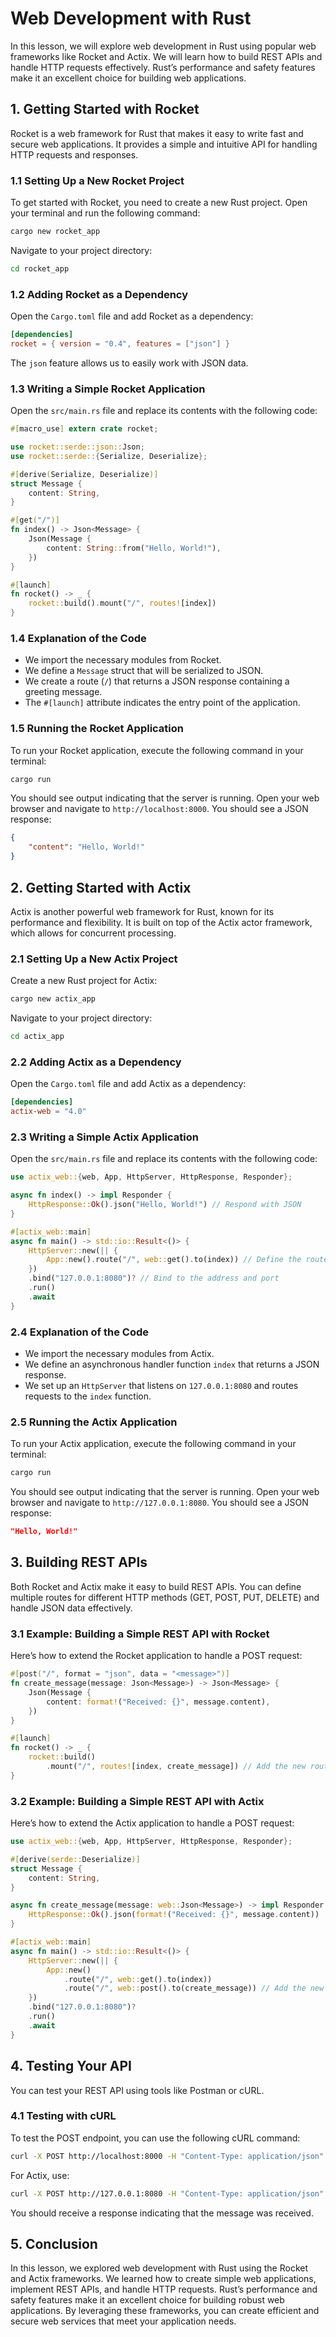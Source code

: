 # Web Development with Rust

In this lesson, we will explore web development in Rust using popular web frameworks like Rocket and Actix. We will learn how to build REST APIs and handle HTTP requests effectively. Rust’s performance and safety features make it an excellent choice for building web applications.

## 1. Getting Started with Rocket

Rocket is a web framework for Rust that makes it easy to write fast and secure web applications. It provides a simple and intuitive API for handling HTTP requests and responses.

### 1.1 Setting Up a New Rocket Project

To get started with Rocket, you need to create a new Rust project. Open your terminal and run the following command:

```bash
cargo new rocket_app
```

Navigate to your project directory:

```bash
cd rocket_app
```

### 1.2 Adding Rocket as a Dependency

Open the `Cargo.toml` file and add Rocket as a dependency:

```toml
[dependencies]
rocket = { version = "0.4", features = ["json"] }
```

The `json` feature allows us to easily work with JSON data.

### 1.3 Writing a Simple Rocket Application

Open the `src/main.rs` file and replace its contents with the following code:

```rust
#[macro_use] extern crate rocket;

use rocket::serde::json::Json;
use rocket::serde::{Serialize, Deserialize};

#[derive(Serialize, Deserialize)]
struct Message {
    content: String,
}

#[get("/")]
fn index() -> Json<Message> {
    Json(Message {
        content: String::from("Hello, World!"),
    })
}

#[launch]
fn rocket() -> _ {
    rocket::build().mount("/", routes![index])
}
```

### 1.4 Explanation of the Code

- We import the necessary modules from Rocket.
- We define a `Message` struct that will be serialized to JSON.
- We create a route (`/`) that returns a JSON response containing a greeting message.
- The `#[launch]` attribute indicates the entry point of the application.

### 1.5 Running the Rocket Application

To run your Rocket application, execute the following command in your terminal:

```bash
cargo run
```

You should see output indicating that the server is running. Open your web browser and navigate to `http://localhost:8000`. You should see a JSON response:

```json
{
    "content": "Hello, World!"
}
```

## 2. Getting Started with Actix

Actix is another powerful web framework for Rust, known for its performance and flexibility. It is built on top of the Actix actor framework, which allows for concurrent processing.

### 2.1 Setting Up a New Actix Project

Create a new Rust project for Actix:

```bash
cargo new actix_app
```

Navigate to your project directory:

```bash
cd actix_app
```

### 2.2 Adding Actix as a Dependency

Open the `Cargo.toml` file and add Actix as a dependency:

```toml
[dependencies]
actix-web = "4.0"
```

### 2.3 Writing a Simple Actix Application

Open the `src/main.rs` file and replace its contents with the following code:

```rust
use actix_web::{web, App, HttpServer, HttpResponse, Responder};

async fn index() -> impl Responder {
    HttpResponse::Ok().json("Hello, World!") // Respond with JSON
}

#[actix_web::main]
async fn main() -> std::io::Result<()> {
    HttpServer::new(|| {
        App::new().route("/", web::get().to(index)) // Define the route
    })
    .bind("127.0.0.1:8080")? // Bind to the address and port
    .run()
    .await
}
```

### 2.4 Explanation of the Code

- We import the necessary modules from Actix.
- We define an asynchronous handler function `index` that returns a JSON response.
- We set up an `HttpServer` that listens on `127.0.0.1:8080` and routes requests to the `index` function.

### 2.5 Running the Actix Application

To run your Actix application, execute the following command in your terminal:

```bash
cargo run
```

You should see output indicating that the server is running. Open your web browser and navigate to `http://127.0.0.1:8080`. You should see a JSON response:

```json
"Hello, World!"
```

## 3. Building REST APIs

Both Rocket and Actix make it easy to build REST APIs. You can define multiple routes for different HTTP methods (GET, POST, PUT, DELETE) and handle JSON data effectively.

### 3.1 Example: Building a Simple REST API with Rocket

Here’s how to extend the Rocket application to handle a POST request:

```rust
#[post("/", format = "json", data = "<message>")]
fn create_message(message: Json<Message>) -> Json<Message> {
    Json(Message {
        content: format!("Received: {}", message.content),
    })
}

#[launch]
fn rocket() -> _ {
    rocket::build()
        .mount("/", routes![index, create_message]) // Add the new route
}
```

### 3.2 Example: Building a Simple REST API with Actix

Here’s how to extend the Actix application to handle a POST request:

```rust
use actix_web::{web, App, HttpServer, HttpResponse, Responder};

#[derive(serde::Deserialize)]
struct Message {
    content: String,
}

async fn create_message(message: web::Json<Message>) -> impl Responder {
    HttpResponse::Ok().json(format!("Received: {}", message.content))
}

#[actix_web::main]
async fn main() -> std::io::Result<()> {
    HttpServer::new(|| {
        App::new()
            .route("/", web::get().to(index))
            .route("/", web::post().to(create_message)) // Add the new route
    })
    .bind("127.0.0.1:8080")?
    .run()
    .await
}
```

## 4. Testing Your API

You can test your REST API using tools like Postman or cURL.

### 4.1 Testing with cURL

To test the POST endpoint, you can use the following cURL command:

```bash
curl -X POST http://localhost:8000 -H "Content-Type: application/json" -d '{"content": "Hello, Rocket!"}'
```

For Actix, use:

```bash
curl -X POST http://127.0.0.1:8080 -H "Content-Type: application/json" -d '{"content": "Hello, Actix!"}'
```

You should receive a response indicating that the message was received.

## 5. Conclusion

In this lesson, we explored web development with Rust using the Rocket and Actix frameworks. We learned how to create simple web applications, implement REST APIs, and handle HTTP requests. Rust’s performance and safety features make it an excellent choice for building robust web applications. By leveraging these frameworks, you can create efficient and secure web services that meet your application needs.